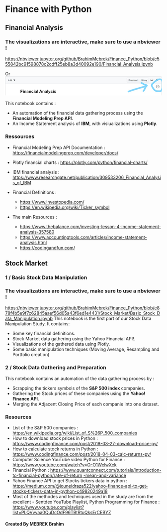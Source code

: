 # Finance with Python

## Financial Analysis

### The visualizations are interactive, make sure to use a **nbviewer** !
https://nbviewer.jupyter.org/github/BrahimMebrek/Finance_Python/blob/c555842bc91598878c2cdff25eb8a3d40092e190/Financial_Analysis.ipynb

Or
![nbviewer](nbviewer.jpg)

This notebook contains :
- An automation of the financial data gathering process using the **Financial Modeling Prep API**.
- An Income Statement analysis of **IBM**, with visiualizations using **Plotly**.

### Ressources
- Financial Modeling Prep API Documentation : https://financialmodelingprep.com/developer/docs/ 
- Plotly financial charts : https://plotly.com/python/financial-charts/
- IBM financial analysis : https://www.researchgate.net/publication/309533206_Financial_Analysis_of_IBM
- Financial Definitions : 
    - https://www.investopedia.com/
    - https://en.wikipedia.org/wiki/Ticker_symbol

- The main Resources :   
    - https://www.thebalance.com/investing-lesson-4-income-statement-analysis-357580
    - https://www.accountingtools.com/articles/income-statement-analysis.html
    - https://codingandfun.com/

## Stock Market

### 1 / Basic Stock Data Manipulation
### The visualizations are interactive, make sure to use a **nbviewer** !
https://nbviewer.jupyter.org/github/BrahimMebrek/Finance_Python/blob/e878f4b5e9f7c62845aaef56d05a43f6ed1e4431/Stock_Market/Basic_Stock_Data_Manipulation.ipynb
This notebook is the first part of our Stock Data Manipulation Study. It contains:
- Some key financial definitions.
- Stock Market data gathering using the Yahoo Financial API!.
- Visualizations of the gathered data using Plotly.
- Some basic manipulation techniques (Moving Average, Resampling and Portfolio creation)

### 2 / Stock Data Gathering and Preparation
This notebook contains an automation of the data gathering process by :
- Scrapping the tickers symbols of the **S&P 500 index** companies.
- Gathering the Stock prices of these companies using the **Yahoo! Finance API**.
- Merging the Adjacent Closing Price of each companie into one dataset.

### Resources
- List of the S&P 500 companies : https://en.wikipedia.org/wiki/List_of_S%26P_500_companies
- How to download stock prices in Python : https://www.codingfinance.com/post/2018-03-27-download-price-py/
- How to calculate stock returns in Python : https://www.codingfinance.com/post/2018-04-03-calc-returns-py/
- Computer Science YouTube video Python for Finance : https://www.youtube.com/watch?v=O-O1WclwXck
- Financial Python : https://www.quantconnect.com/tutorials/introduction-to-financial-python/rate-of-return,-mean-and-variance
- Yahoo Finance API to get Stocks tickers data in python : https://medium.com/@jouneidraza522/yahoo-finance-api-to-get-stocks-tickers-data-in-python-c49820249a18
- Most of the methodes and techniques used in the study are from the excellent - Sentdex YouTube Playlist, Python Programming for Finance : https://www.youtube.com/playlist?list=PLQVvvaa0QuDcOdF96TBtRtuQksErCEBYZ


#### Created By MEBREK Brahim
